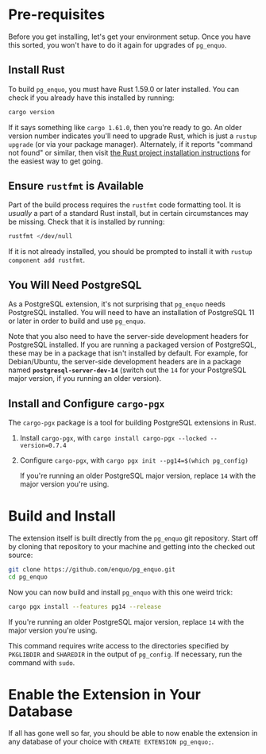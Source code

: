 # Pre-requisites

Before you get installing, let's get your environment setup.
Once you have this sorted, you won't have to do it again for upgrades of `pg_enquo`.


## Install Rust

To build `pg_enquo`, you must have Rust 1.59.0 or later installed.
You can check if you already have this installed by running:

```sh
cargo version
```

If it says something like `cargo 1.61.0`, then you're ready to go.
An older version number indicates you'll need to upgrade Rust, which is just a `rustup upgrade` (or via your package manager).
Alternately, if it reports "command not found" or similar, then visit [the Rust project installation instructions](https://www.rust-lang.org/learn/get-started) for the easiest way to get going.


## Ensure `rustfmt` is Available

Part of the build process requires the `rustfmt` code formatting tool.
It is *usually* a part of a standard Rust install, but in certain circumstances may be missing.
Check that it is installed by running:

```sh
rustfmt </dev/null
```

If it is not already installed, you should be prompted to install it with `rustup component add rustfmt`.


## You Will Need PostgreSQL

As a PostgreSQL extension, it's not surprising that `pg_enquo` needs PostgreSQL installed.
You will need to have an installation of PostgreSQL 11 or later in order to build and use `pg_enquo`.

Note that you also need to have the server-side development headers for PostgreSQL installed.
If you are running a packaged version of PostgreSQL, these may be in a package that isn't installed by default.
For example, for Debian/Ubuntu, the server-side development headers are in a package named **`postgresql-server-dev-14`** (switch out the `14` for your PostgreSQL major version, if you running an older version).


## Install and Configure `cargo-pgx`

The `cargo-pgx` package is a tool for building PostgreSQL extensions in Rust.

1. Install `cargo-pgx`, with `cargo install cargo-pgx --locked --version=0.7.4`

2. Configure `cargo-pgx`, with `cargo pgx init --pg14=$(which pg_config)`

   If you're running an older PostgreSQL major version, replace `14` with the major version you're using.


# Build and Install

The extension itself is built directly from the `pg_enquo` git repository.
Start off by cloning that repository to your machine and getting into the checked out source:

```sh
git clone https://github.com/enquo/pg_enquo.git
cd pg_enquo
```

Now you can now build and install `pg_enquo` with this one weird trick:

```sh
cargo pgx install --features pg14 --release
```

If you're running an older PostgreSQL major version, replace `14` with the major version you're using.

This command requires write access to the directories specified by `PKGLIBDIR` and `SHAREDIR` in the output of `pg_config`.
If necessary, run the command with `sudo`.


# Enable the Extension in Your Database

If all has gone well so far, you should be able to now enable the extension in any database of your choice with `CREATE EXTENSION pg_enquo;`.
